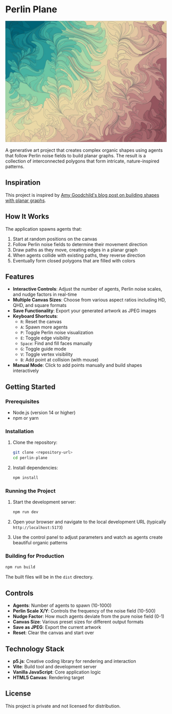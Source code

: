 # Perlin Plane

![Example Output](public/example.jpg)

A generative art project that creates complex organic shapes using agents that follow Perlin noise fields to build planar graphs. The result is a collection of interconnected polygons that form intricate, nature-inspired patterns.

## Inspiration

This project is inspired by [Amy Goodchild's blog post on building shapes with planar graphs](https://www.amygoodchild.com/blog/building-shapes-with-a-planar-graph).

## How It Works

The application spawns agents that:
1. Start at random positions on the canvas
2. Follow Perlin noise fields to determine their movement direction
3. Draw paths as they move, creating edges in a planar graph
4. When agents collide with existing paths, they reverse direction
5. Eventually form closed polygons that are filled with colors

## Features

- **Interactive Controls**: Adjust the number of agents, Perlin noise scales, and nudge factors in real-time
- **Multiple Canvas Sizes**: Choose from various aspect ratios including HD, QHD, and square formats
- **Save Functionality**: Export your generated artwork as JPEG images
- **Keyboard Shortcuts**: 
  - `R`: Reset the canvas
  - `A`: Spawn more agents
  - `P`: Toggle Perlin noise visualization
  - `E`: Toggle edge visibility
  - `Space`: Find and fill faces manually
  - `G`: Toggle guide mode
  - `V`: Toggle vertex visibility
  - `B`: Add point at collision (with mouse)
- **Manual Mode**: Click to add points manually and build shapes interactively

## Getting Started

### Prerequisites

- Node.js (version 14 or higher)
- npm or yarn

### Installation

1. Clone the repository:
   ```bash
   git clone <repository-url>
   cd perlin-plane
   ```

2. Install dependencies:
   ```bash
   npm install
   ```

### Running the Project

1. Start the development server:
   ```bash
   npm run dev
   ```

2. Open your browser and navigate to the local development URL (typically `http://localhost:5173`)

3. Use the control panel to adjust parameters and watch as agents create beautiful organic patterns

### Building for Production

```bash
npm run build
```

The built files will be in the `dist` directory.

## Controls

- **Agents**: Number of agents to spawn (10-1000)
- **Perlin Scale X/Y**: Controls the frequency of the noise field (10-500)
- **Nudge Factor**: How much agents deviate from the pure noise field (0-1)
- **Canvas Size**: Various preset sizes for different output formats
- **Save as JPEG**: Export the current artwork
- **Reset**: Clear the canvas and start over

## Technology Stack

- **p5.js**: Creative coding library for rendering and interaction
- **Vite**: Build tool and development server
- **Vanilla JavaScript**: Core application logic
- **HTML5 Canvas**: Rendering target

## License

This project is private and not licensed for distribution.